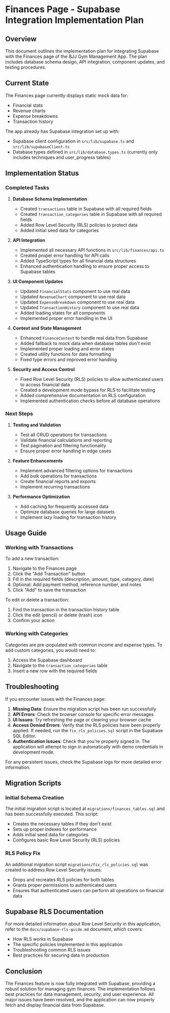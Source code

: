 # Finances Page - Supabase Integration Implementation Plan

## Overview
This document outlines the implementation plan for integrating Supabase with the Finances page of the BJJ Gym Management App. The plan includes database schema design, API integration, component updates, and testing procedures.

## Current State
The Finances page currently displays static mock data for:
- Financial stats
- Revenue charts
- Expense breakdowns
- Transaction history

The app already has Supabase integration set up with:
- Supabase client configuration in `src/lib/supabase.ts` and `src/lib/supabaseClient.ts`
- Database types defined in `src/lib/database.types.ts` (currently only includes techniques and user_progress tables)

## Implementation Status

### Completed Tasks

1. **Database Schema Implementation**
   - Created `transactions` table in Supabase with all required fields
   - Created `transaction_categories` table in Supabase with all required fields
   - Added Row Level Security (RLS) policies to protect data
   - Added initial seed data for categories

2. **API Integration**
   - Implemented all necessary API functions in `src/lib/finances/api.ts`
   - Created proper error handling for API calls
   - Added TypeScript types for all financial data structures
   - Enhanced authentication handling to ensure proper access to Supabase tables

3. **UI Component Updates**
   - Updated `FinancialStats` component to use real data
   - Updated `RevenueChart` component to use real data
   - Updated `ExpenseBreakdown` component to use real data
   - Updated `TransactionHistory` component to use real data
   - Added loading states for all components
   - Implemented proper error handling in the UI

4. **Context and State Management**
   - Enhanced `FinanceContext` to handle real data from Supabase
   - Added fallback to mock data when database tables don't exist
   - Implemented proper loading and error states
   - Created utility functions for data formatting
   - Fixed type errors and improved error handling

5. **Security and Access Control**
   - Fixed Row Level Security (RLS) policies to allow authenticated users to access financial data
   - Created a development mode bypass for RLS to facilitate testing
   - Added comprehensive documentation on RLS configuration
   - Implemented authentication checks before all database operations

### Next Steps

1. **Testing and Validation**
   - Test all CRUD operations for transactions
   - Validate financial calculations and reporting
   - Test pagination and filtering functionality
   - Ensure proper error handling in edge cases

2. **Feature Enhancements**
   - Implement advanced filtering options for transactions
   - Add bulk operations for transactions
   - Create financial reports and exports
   - Implement recurring transactions

3. **Performance Optimization**
   - Add caching for frequently accessed data
   - Optimize database queries for large datasets
   - Implement lazy loading for transaction history

## Usage Guide

### Working with Transactions

To add a new transaction:
1. Navigate to the Finances page
2. Click the "Add Transaction" button
3. Fill in the required fields (description, amount, type, category, date)
4. Optional: Add payment method, reference number, and notes
5. Click "Add" to save the transaction

To edit or delete a transaction:
1. Find the transaction in the transaction history table
2. Click the edit (pencil) or delete (trash) icon
3. Confirm your action

### Working with Categories

Categories are pre-populated with common income and expense types. To add custom categories, you would need to:
1. Access the Supabase dashboard
2. Navigate to the `transaction_categories` table
3. Insert a new row with the required fields

## Troubleshooting

If you encounter issues with the Finances page:

1. **Missing Data**: Ensure the migration script has been run successfully
2. **API Errors**: Check the browser console for specific error messages
3. **UI Issues**: Try refreshing the page or clearing your browser cache
4. **Access Denied Errors**: Verify that the RLS policies have been properly applied. If needed, run the `fix_rls_policies.sql` script in the Supabase SQL Editor.
5. **Authentication Issues**: Check that you're properly signed in. The application will attempt to sign in automatically with demo credentials in development mode.

For any persistent issues, check the Supabase logs for more detailed error information.

## Migration Scripts

### Initial Schema Creation
The initial migration script is located at `migrations/finances_tables.sql` and has been successfully executed. This script:
- Creates the necessary tables if they don't exist
- Sets up proper indexes for performance
- Adds initial seed data for categories
- Configures basic Row Level Security (RLS) policies

### RLS Policy Fix
An additional migration script `migrations/fix_rls_policies.sql` was created to address Row Level Security issues:
- Drops and recreates RLS policies for both tables
- Grants proper permissions to authenticated users
- Ensures that authenticated users can perform all operations on financial data

## Supabase RLS Documentation

For more detailed information about Row Level Security in this application, refer to the `docs/supabase-rls-guide.md` document, which covers:
- How RLS works in Supabase
- The specific policies implemented in this application
- Troubleshooting common RLS issues
- Best practices for securing data in production

## Conclusion

The Finances feature is now fully integrated with Supabase, providing a robust solution for managing gym finances. The implementation follows best practices for data management, security, and user experience. All major issues have been resolved, and the application can now properly fetch and display financial data from Supabase.
